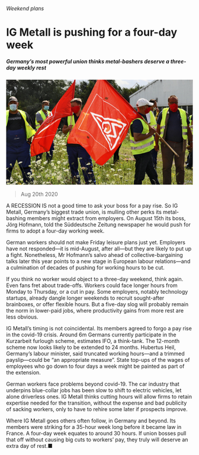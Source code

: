 ###### Weekend plans

# IG Metall is pushing for a four-day week 

##### Germany’s most powerful union thinks metal-bashers deserve a three-day weekly rest 

![image](images/20200822_WBP504.jpg) 

> Aug 20th 2020 

A RECESSION IS not a good time to ask your boss for a pay rise. So IG Metall, Germany’s biggest trade union, is mulling other perks its metal-bashing members might extract from employers. On August 15th its boss, Jörg Hofmann, told the Süddeutsche Zeitung newspaper he would push for firms to adopt a four-day working week.

German workers should not make Friday leisure plans just yet. Employers have not responded—it is mid-August, after all—but they are likely to put up a fight. Nonetheless, Mr Hofmann’s salvo ahead of collective-bargaining talks later this year points to a new stage in European labour relations—and a culmination of decades of pushing for working hours to be cut.


If you think no worker would object to a three-day weekend, think again. Even fans fret about trade-offs. Workers could face longer hours from Monday to Thursday, or a cut in pay. Some employers, notably technology startups, already dangle longer weekends to recruit sought-after brainboxes, or offer flexible hours. But a five-day slog will probably remain the norm in lower-paid jobs, where productivity gains from more rest are less obvious.

IG Metall’s timing is not coincidental. Its members agreed to forgo a pay rise in the covid-19 crisis. Around 6m Germans currently participate in the Kurzarbeit furlough scheme, estimates IFO, a think-tank. The 12-month scheme now looks likely to be extended to 24 months. Hubertus Heil, Germany’s labour minister, said truncated working hours—and a trimmed payslip—could be “an appropriate measure”. State top-ups of the wages of employees who go down to four days a week might be painted as part of the extension.

German workers face problems beyond covid-19. The car industry that underpins blue-collar jobs has been slow to shift to electric vehicles, let alone driverless ones. IG Metall thinks cutting hours will allow firms to retain expertise needed for the transition, without the expense and bad publicity of sacking workers, only to have to rehire some later if prospects improve. 

Where IG Metall goes others often follow, in Germany and beyond. Its members were striking for a 35-hour week long before it became law in France. A four-day week equates to around 30 hours. If union bosses pull that off without causing big cuts to workers’ pay, they truly will deserve an extra day of rest.■

